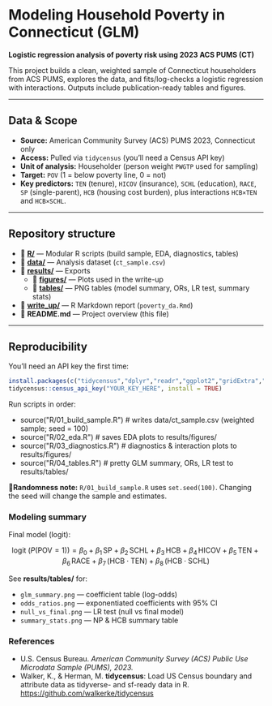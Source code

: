 # Modeling Household Poverty in Connecticut (GLM)

**Logistic regression analysis of poverty risk using 2023 ACS PUMS (CT)**

This project builds a clean, weighted sample of Connecticut householders from ACS PUMS, explores the data, and fits/log-checks a logistic regression with interactions. Outputs include publication-ready tables and figures.

---

## Data & Scope

- **Source:** American Community Survey (ACS) PUMS 2023, Connecticut only  
- **Access:** Pulled via `tidycensus` (you’ll need a Census API key)  
- **Unit of analysis:** Householder (person weight `PWGTP` used for sampling)  
- **Target:** `POV` (1 = below poverty line, 0 = not)  
- **Key predictors:** `TEN` (tenure), `HICOV` (insurance), `SCHL` (education), `RACE`, `SP` (single-parent), `HCB` (housing cost burden), plus interactions `HCB×TEN` and `HCB×SCHL`.

---

## Repository structure

- 📂 **[R/](R/)** — Modular R scripts (build sample, EDA, diagnostics, tables)  
- 📂 **[data/](data/)** — Analysis dataset (`ct_sample.csv`)  
- 📂 **[results/](results/)** — Exports
  - 📂 **[figures/](results/figures/)** — Plots used in the write-up  
  - 📂 **[tables/](results/tables/)** — PNG tables (model summary, ORs, LR test, summary stats)  
- 📂 **[write_up/](write_up/)** — R Markdown report (`poverty_da.Rmd`)  
- 📄 **README.md** — Project overview (this file)

---

## Reproducibility

You’ll need an API key the first time:

```r
install.packages(c("tidycensus","dplyr","readr","ggplot2","gridExtra","GGally","arm","broom","gt","scales"))
tidycensus::census_api_key("YOUR_KEY_HERE", install = TRUE)
```

Run scripts in order:

- source("R/01_build_sample.R")   # writes data/ct_sample.csv (weighted sample; seed = 100)
- source("R/02_eda.R")            # saves EDA plots to results/figures/
- source("R/03_diagnostics.R")    # diagnostics & interaction plots to results/figures/
- source("R/04_tables.R")         # pretty GLM summary, ORs, LR test to results/tables/

**🎲Randomness note:** `R/01_build_sample.R` uses `set.seed(100)`. Changing the seed will change the sample and estimates.

### Modeling summary

Final model (logit):

```math
\operatorname{logit}\!\big(P(\mathrm{POV}=1)\big)
= \beta_0
+ \beta_1\,\mathrm{SP}
+ \beta_2\,\mathrm{SCHL}
+ \beta_3\,\mathrm{HCB}
+ \beta_4\,\mathrm{HICOV}
+ \beta_5\,\mathrm{TEN}
+ \beta_6\,\mathrm{RACE}
+ \beta_7\,(\mathrm{HCB}\cdot\mathrm{TEN})
+ \beta_8\,(\mathrm{HCB}\cdot\mathrm{SCHL})
```

See **results/tables/** for:
- `glm_summary.png` — coefficient table (log-odds)
- `odds_ratios.png` — exponentiated coefficients with 95% CI
- `null_vs_final.png` — LR test (null vs final model)
- `summary_stats.png` — NP & HCB summary table

### References

- U.S. Census Bureau. *American Community Survey (ACS) Public Use Microdata Sample (PUMS), 2023.*
- Walker, K., & Herman, M. **tidycensus**: Load US Census boundary and attribute data as tidyverse- and sf-ready data in R. <https://github.com/walkerke/tidycensus>



